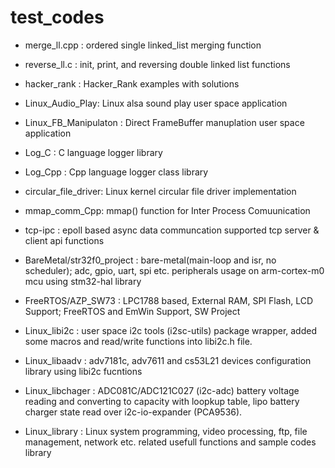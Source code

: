 # test_codes
* merge_ll.cpp : ordered single linked_list merging function 
* reverse_ll.c : init, print, and reversing double linked list functions 

* hacker_rank : Hacker_Rank examples with solutions 
* Linux_Audio_Play: Linux alsa sound play user space application 
* Linux_FB_Manipulaton : Direct FrameBuffer manuplation user space application 
* Log_C : C language logger library 
* Log_Cpp : Cpp language logger class library 
* circular_file_driver: Linux kernel circular file driver implementation 
* mmap_comm_Cpp: mmap() function for Inter Process Comuunication 
* tcp-ipc : epoll based async data communcation supported tcp server & client api functions 
* BareMetal/str32f0_project : bare-metal(main-loop and isr, no scheduler); adc, gpio, uart, spi etc. peripherals usage on arm-cortex-m0 mcu using stm32-hal library
* FreeRTOS/AZP_SW73 : LPC1788 based, External RAM, SPI Flash, LCD Support; FreeRTOS and EmWin Support, SW Project 
* Linux_libi2c : user space i2c tools (i2sc-utils) package wrapper, added some macros and read/write functions into
libi2c.h file.
* Linux_libaadv : adv7181c, adv7611 and cs53L21 devices configuration library using libi2c fucntions 
* Linux_libchager : ADC081C/ADC121C027 (i2c-adc) battery voltage reading and converting to capacity with loopkup table, lipo battery charger state read over i2c-io-expander (PCA9536). 
* Linux_library : Linux system programming, video processing, ftp, file management, network etc. related usefull functions and sample codes library 

